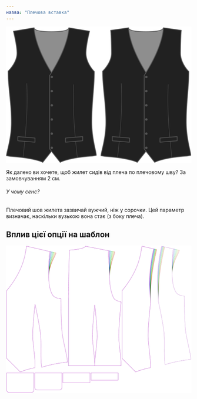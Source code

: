```yaml
---
назва: "Плечова вставка"
---
```


![Вставка на плече](shoulderinset.svg)

Як далеко ви хочете, щоб жилет сидів від плеча по плечовому шву? За замовчуванням 2 см.

<Note>

###### У чому сенс?

Плечовий шов жилета зазвичай вужчий, ніж у сорочки. Цей параметр визначає, наскільки вузькою вона стає (з боку плеча).

</Note>

## Вплив цієї опції на шаблон

![На цьому зображенні показано вплив цієї опції шляхом накладання декількох варіантів, які мають різне значення для цієї опції](wahid_shoulderinset_sample.svg "Вплив цієї опції на шаблон")
